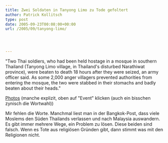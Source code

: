 ```yaml
---
title: Zwei Soldaten in Tanyong Limo zu Tode gefoltert
author: Patrick Kollitsch
type: post
date: 2005-09-23T00:08:00+00:00
url: /2005/09/tanyong-limo/




---
```

"Two Thai soldiers, who had been held hostage in a mosque in southern Thailand (Tanyong Limo village, in Thailand's disturbed Narathiwat province), were beaten to death 18 hours after they were seized, an army officer said. As some 2,000 anger villagers prevented authorities from entering the mosque, the two were stabbed in their stomachs and badly beaten about their heads." 

[Photos][1] (manche explizit, oben auf "Event" klicken (auch ein bisschen zynisch die Wortwahl))

Mir fehlen die Worte. Manchmal liest man in der Bangkok-Post, dass viele Moslems den S&uuml;den Thailands verlassen und nach Malaysia auswandern. Es gibt immer mehrere Wege, ein Problem zu l&ouml;sen. Diese beiden sind falsch. Wenn es Tote aus religi&ouml;sen Gr&uuml;nden gibt, dann stimmt was mit den Religionen nicht.

 [1]: http://editorial.gettyimages.com/source/search/FrameSet.aspx?s=ImagesAdvancedSearchState%7c2%7c0%7c28%7cTanyong+Limo%7c0%7c0%7c0%7cThailand%7c1%7c%7c%7c%7c%7c0%7c0%7c0%7c0%7c0%7c0%7c0%7c%7c0%7c%7c7%7c-1%7c%7c0%7c%7c0%7c0%7c0%7c0%7c0&p=0&tag=7